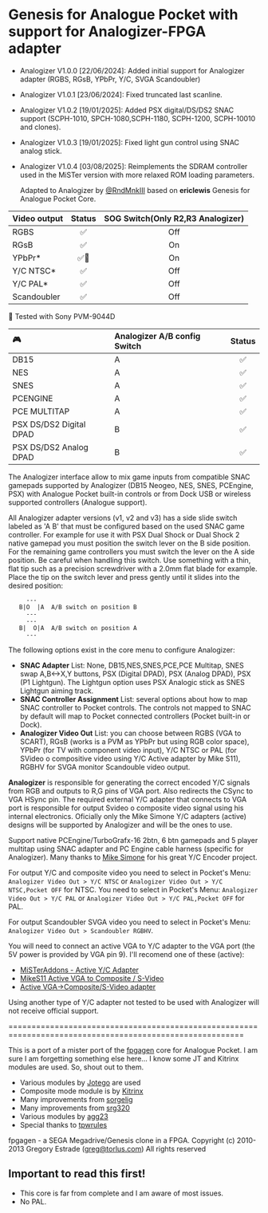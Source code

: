 # Genesis for Analogue Pocket with support for Analogizer-FPGA adapter
* Analogizer V1.0.0   [22/06/2024]: Added initial support for Analogizer adapter (RGBS, RGsB, YPbPr, Y/C, SVGA Scandoubler)
* Analogizer V1.0.1   [23/06/2024]: Fixed truncated last scanline.
* Analogizer V1.0.2   [19/01/2025]: Added PSX digital/DS/DS2 SNAC support (SCPH-1010, SPCH-1080,SCPH-1180, SCPH-1200, SCPH-10010 and clones).
* Analogizer V1.0.3   [19/01/2025]: Fixed light gun control using SNAC analog stick.
* Analogizer V1.0.4   [03/08/2025]: Reimplements the SDRAM controller used in the MiSTer version with more relaxed ROM loading parameters.
  
  Adapted to Analogizer by [@RndMnkIII](https://github.com/RndMnkIII) based on **ericlewis** Genesis for Analogue Pocket Core.

| Video output | Status | SOG Switch(Only R2,R3 Analogizer) |
| :----------- | :----: | :-------------------------------: |     
| RGBS         |  ✅    |     Off                           |
| RGsB         |  ✅    |     On                            |
| YPbPr*       |  ✅🔹  |     On                            |
| Y/C NTSC*    |  ✅    |     Off                           |
| Y/C PAL*     |  ✅    |     Off                           |
| Scandoubler  |  ✅    |     Off                           |

🔹 Tested with Sony PVM-9044D

| :video_game:            | Analogizer A/B config Switch | Status |
| :---------------------- | :--------------------------- | :----: |
| DB15                    | A                            |  ✅    |
| NES                     | A                            |  ✅    |
| SNES                    | A                            |  ✅    |
| PCENGINE                | A                            |  ✅    |
| PCE MULTITAP            | A                            |  ✅    |
| PSX DS/DS2 Digital DPAD | B                            |  ✅    |
| PSX DS/DS2 Analog  DPAD | B                            |  ✅    |

The Analogizer interface allow to mix game inputs from compatible SNAC gamepads supported by Analogizer (DB15 Neogeo, NES, SNES, PCEngine, PSX) with Analogue Pocket built-in controls or from Dock USB or wireless supported controllers (Analogue support).

All Analogizer adapter versions (v1, v2 and v3) has a side slide switch labeled as 'A B' that must be configured based on the used SNAC game controller.
For example for use it with PSX Dual Shock or Dual Shock 2 native gamepad you must position the switch lever on the B side position. For the remaining
game controllers you must switch the lever on the A side position. 
Be careful when handling this switch. Use something with a thin, flat tip such as a precision screwdriver with a 2.0mm flat blade for example. Place the tip on the switch lever and press gently until it slides into the desired position:
```
     ---
   B|O  |A  A/B switch on position B
     ---   
     ---
   B|  O|A  A/B switch on position A
     ---
``` 

The following options exist in the core menu to configure Analogizer:
* **SNAC Adapter** List: None, DB15,NES,SNES,PCE,PCE Multitap, SNES swap A,B<->X,Y buttons, PSX (Digital DPAD), PSX (Analog DPAD), PSX (P1 Lightgun). The Lightgun option uses PSX Analogic stick as SNES Lightgun aiming track.
* **SNAC Controller Assignment** List: several options about how to map SNAC controller to Pocket controls. The controls not mapped to SNAC by default will map to Pocket connected controllers (Pocket built-in or Dock).
* **Analogizer Video Out** List: you can choose between RGBS (VGA to SCART), RGsB (works is a PVM as YPbPr but using RGB color space), YPbPr (for TV with component video input),
Y/C NTSC or PAL (for SVideo o compositive video using Y/C Active adapter by Mike S11), RGBHV for SVGA monitor Scandouble video output.

**Analogizer** is responsible for generating the correct encoded Y/C signals from RGB and outputs to R,G pins of VGA port. Also redirects the CSync to VGA HSync pin.
The required external Y/C adapter that connects to VGA port is responsible for output Svideo o composite video signal using his internal electronics. Oficially
only the Mike Simone Y/C adapters (active) designs will be supported by Analogizer and will be the ones to use.

Support native PCEngine/TurboGrafx-16 2btn, 6 btn gamepads and 5 player multitap using SNAC adapter
and PC Engine cable harness (specific for Analogizer). Many thanks to [Mike Simone](https://github.com/MikeS11/MiSTerFPGA_YC_Encoder) for his great Y/C Encoder project.

For output Y/C and composite video you need to select in Pocket's Menu: `Analogizer Video Out > Y/C NTSC` or `Analogizer Video Out > Y/C NTSC,Pocket OFF` for NTSC. You need to select in Pocket's Menu: `Analogizer Video Out > Y/C PAL` or `Analogizer Video Out > Y/C PAL,Pocket OFF` for PAL.

For output Scandoubler SVGA video you need to select in Pocket's Menu: `Analogizer Video Out > Scandoubler RGBHV`.

You will need to connect an active VGA to Y/C adapter to the VGA port (the 5V power is provided by VGA pin 9). I'll recomend one of these (active):
* [MiSTerAddons - Active Y/C Adapter](https://misteraddons.com/collections/parts/products/yc-active-encoder-board/)
* [MikeS11 Active VGA to Composite / S-Video](https://ultimatemister.com/product/mikes11-active-composite-svideo/)
* [Active VGA->Composite/S-Video adapter](https://antoniovillena.com/product/mikes1-vga-composite-adapter/)

Using another type of Y/C adapter not tested to be used with Analogizer will not receive official support.

=========================================================================================================


This is a port of a mister port of the [fpgagen](https://github.com/Torlus/fpgagen) core for Analogue Pocket.
I am sure I am forgetting something else here... I know some JT and Kitrinx modules are used. So, shout out to them.

- Various modules by [Jotego](https://www.patreon.com/topapate) are used
- Composite mode module is by [Kitrinx](https://github.com/Kitrinx)
- Many improvements from [sorgelig](https://github.com/sorgelig)
- Many improvements from [srg320](https://github.com/srg320)
- Various modules by [agg23](https://github.com/agg23)
- Special thanks to [tpwrules](https://github.com/tpwrules)

fpgagen - a SEGA Megadrive/Genesis clone in a FPGA.
Copyright (c) 2010-2013 Gregory Estrade (greg@torlus.com)
All rights reserved

## Important to read this first!
- This core is far from complete and I am aware of most issues.
- No PAL.